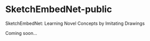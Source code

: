 # SketchEmbedNet-public
SketchEmbedNet: Learning Novel Concepts by Imitating Drawings

Coming soon...
